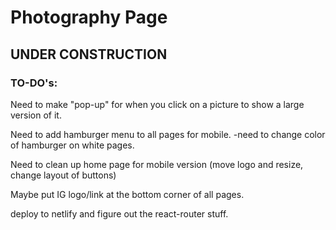 # Photography Page

## UNDER CONSTRUCTION

### TO-DO's:

Need to make "pop-up" for when you click on a picture to show a large version of it.

Need to add hamburger menu to all pages for mobile.
-need to change color of hamburger on white pages.

Need to clean up home page for mobile version (move logo and resize, change layout of buttons)

Maybe put IG logo/link at the bottom corner of all pages.

deploy to netlify and figure out the react-router stuff.
